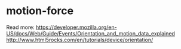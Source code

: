 # motion-force

Read more:
https://developer.mozilla.org/en-US/docs/Web/Guide/Events/Orientation_and_motion_data_explained
http://www.html5rocks.com/en/tutorials/device/orientation/

